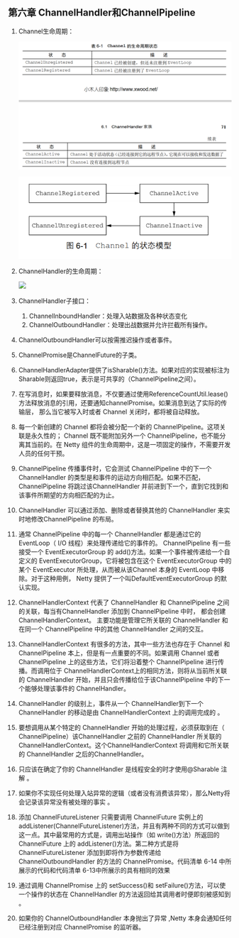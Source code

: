 ## 第六章 ChannelHandler和ChannelPipeline

1. Channel生命周期：

   ![](images/channel生命周期.png)

   ![](images/channel生命周期2.png)

2. ChannelHandler的生命周期：

   ![](images/channelHandler生命周期.png)

3. ChannelHandler子接口：

   1. ChannelInboundHandler：处理入站数据及各种状态变化
   2. ChannelOutboundHandler：处理出战数据并允许拦截所有操作。

4. ChannelOutboundHandler可以按需推迟操作或者事件。

5. ChannelPromise是ChannelFuture的子类。

6. ChannelHandlerAdapter提供了isSharable()方法。如果对应的实现被标注为Sharable则返回true，表示是可共享的（ChannelPipeline之间）。

7. 在写消息时，如果要释放消息，不仅要通过使用ReferenceCountUtil.lease()方法释放消息的引用，还要通知channelPromise。如果消息到达了实际的传输层， 那么当它被写入时或者 Channel 关闭时，都将被自动释放。  

8. 每一个新创建的 Channel 都将会被分配一个新的 ChannelPipeline。这项关联是永久性的； Channel 既不能附加另外一个 ChannelPipeline，也不能分离其当前的。在 Netty 组件的生命周期中，这是一项固定的操作，不需要开发人员的任何干预。  

9. ChannelPipeline 传播事件时，它会测试 ChannelPipeline 中的下一个 ChannelHandler 的类型是和事件的运动方向相匹配。如果不匹配， ChannelPipeline 将跳过该ChannelHandler 并前进到下一个，直到它找到和该事件所期望的方向相匹配的为止。  

10. ChannelHandler 可以通过添加、删除或者替换其他的 ChannelHandler 来实时地修改ChannelPipeline 的布局。  

11. 通常 ChannelPipeline 中的每一个 ChannelHandler 都是通过它的 EventLoop（ I/O 线程）来处理传递给它的事件的。  ChannelPipeline 有一些接受一个 EventExecutorGroup 的 add()方法。如果一个事件被传递给一个自定义的 EventExecutorGroup，它将被包含在这个 EventExecutorGroup 中的某个 EventExecutor 所处理，从而被从该Channel 本身的 EventLoop 中移除。对于这种用例， Netty 提供了一个叫DefaultEventExecutorGroup 的默认实现。  

12. ChannelHandlerContext 代表了 ChannelHandler 和 ChannelPipeline 之间的关联，每当有ChannelHandler 添加到 ChannelPipeline 中时， 都会创建 ChannelHandlerContext。  主要功能是管理它所关联的 ChannelHandler 和在同一个 ChannelPipeline 中的其他 ChannelHandler 之间的交互。

13. ChannelHandlerContext 有很多的方法，其中一些方法也存在于 Channel 和 ChannelPipeline 本上，但是有一点重要的不同。如果调用 Channel 或者 ChannelPipeline 上的这些方法，它们将沿着整个 ChannelPipeline 进行传播。而调用位于 ChannelHandlerContext上的相同方法，则将从当前所关联的 ChannelHandler 开始，并且只会传播给位于该ChannelPipeline 中的下一个能够处理该事件的 ChannelHandler。 

14. ChannelHandler 的级别上，事件从一个 ChannelHandler到下一个 ChannelHandler 的移动是由 ChannelHandlerContext 上的调用完成的 。

15. 要想调用从某个特定的 ChannelHandler 开始的处理过程，必须获取到在（ ChannelPipeline）该ChannelHandler 之前的 ChannelHandler 所关联的 ChannelHandlerContext。这个ChannelHandlerContext 将调用和它所关联的 ChannelHandler 之后的ChannelHandler。  

16. 只应该在确定了你的 ChannelHandler 是线程安全的时才使用@Sharable 注解 。

17. 如果你不实现任何处理入站异常的逻辑（或者没有消费该异常），那么Netty将会记录该异常没有被处理的事实 。

18. 添加 ChannelFutureListener 只需要调用 ChannelFuture 实例上的 addListener(ChannelFutureListener)方法，并且有两种不同的方式可以做到这一点。其中最常用的方式是，调用出站操作（如 write()方法）所返回的 ChannelFuture 上的 addListener()方法。第二种方式是将 ChannelFutureListener 添加到即将作为参数传递给 ChannelOutboundHandler 的方法的 ChannelPromise。代码清单 6-14 中所展示的代码和代码清单 6-13中所展示的具有相同的效果

19. 通过调用 ChannelPromise 上的 setSuccess()和 setFailure()方法，可以使一个操作的状态在 ChannelHandler 的方法返回给其调用者时便即刻被感知到 。

20. 如果你的 ChannelOutboundHandler 本身抛出了异常 ,Netty 本身会通知任何已经注册到对应 ChannelPromise 的监听器。  